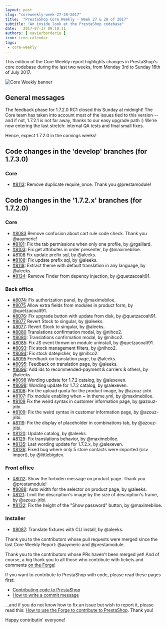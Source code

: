 ```yaml
---
layout: post
slug: "coreweekly-week-27-28-2017"
title:  "PrestaShop Core Weekly - Week 27 & 28 of 2017"
subtitle: "An inside look at the PrestaShop codebase"
date:   2017-07-17 09:10:11
authors: [ xavierborderie ]
icon: icon-calendar
tags:
 - core-weekly
---
```


This edition of the Core Weekly report highlights changes in PrestaShop's core codebase during the last two weeks, from Monday 3rd to Sunday 16th of July 2017.

![Core Weekly banner](/assets/images/2017/04/core_weekly_banner.jpg)


## General messages

The feedback phase for 1.7.2.0 RC1 closed this Sunday at midnight! The Core team has taken into account most of the issues tied to this version -- and if not, 1.7.2.1 is not far away, thanks to our easy upgrade path :) We're now entering the last stretch: internal QA tests and final small fixes.

Hence, expect 1.7.2.0 in the comings weeks!



## Code changes in the 'develop' branches (for 1.7.3.0)

### Core

* [#8113](https://github.com/PrestaShop/PrestaShop/pull/8113): Remove duplicate require_once. Thank you @prestamodule!


## Code changes in the '1.7.2.x' branches (for 1.7.2.0)

### Core

* [#8083](https://github.com/PrestaShop/PrestaShop/pull/#8083) Remove confusion about cart rule code check. Thank you @aaymeric!
* [#8101](https://github.com/PrestaShop/PrestaShop/pull/8101): Fix the tab permissions when only one profile, by @rgaillard.
* [#8103](https://github.com/PrestaShop/PrestaShop/pull/8103): Fix get attributes in order presenter, by @maximebiloe.
* [#8108](https://github.com/PrestaShop/PrestaShop/pull/#8108) Fix update prefix sql, by @aleeks.
* [#8108](https://github.com/PrestaShop/PrestaShop/pull/8108): Fix update prefix sql, by @aleeks.
* [#8118](https://github.com/PrestaShop/PrestaShop/pull/8118): Extract theme with default translation in any language, by @aleeks.
* [#8124](https://github.com/PrestaShop/PrestaShop/pull/8124): Remove Finder from depency injection, by @quetzacoalt91.


### Back office

* [#8074](https://github.com/PrestaShop/PrestaShop/pull/8074): Fix authorization panel, by @maximebiloe.
* [#8075](https://github.com/PrestaShop/PrestaShop/pull/#8075) Allow extra fields from modules in product form, by @quetzacoalt91.
* [#8076](https://github.com/PrestaShop/PrestaShop/pull/8076): Fix upgrade button with update from disk, by @quetzacoalt91.
* [#8077](https://github.com/PrestaShop/PrestaShop/pull/#8077) Revert Stock to singular, by @aleeks.
* [#8077](https://github.com/PrestaShop/PrestaShop/pull/8077): Revert Stock to singular, by @aleeks.
* [#8080](https://github.com/PrestaShop/PrestaShop/pull/#8080) Translations confirmation modal, by @nihco2.
* [#8080](https://github.com/PrestaShop/PrestaShop/pull/8080): Translations confirmation modal, by @nihco2.
* [#8085](https://github.com/PrestaShop/PrestaShop/pull/8085): Fix JS event thrown on module uninstall, by @quetzacoalt91.
* [#8093](https://github.com/PrestaShop/PrestaShop/pull/8093): Fix stock management filters, by @nihco2.
* [#8094](https://github.com/PrestaShop/PrestaShop/pull/8094): Fix stock datepicker, by @nihco2.
* [#8095](https://github.com/PrestaShop/PrestaShop/pull/#8095) Feedback on translation page, by @aleeks.
* [#8095](https://github.com/PrestaShop/PrestaShop/pull/8095): Feedback on translation page, by @aleeks.
* [#8096](https://github.com/PrestaShop/PrestaShop/pull/8096): Add ids to recommended-payment & carriers & others, by @aleeks.
* [#8098](https://github.com/PrestaShop/PrestaShop/pull/#8098) Wording update for 1.7.2 catalog, by @alexeven.
* [#8098](https://github.com/PrestaShop/PrestaShop/pull/8098): Wording update for 1.7.2 catalog, by @alexeven.
* [#8106](https://github.com/PrestaShop/PrestaShop/pull/8106): Fix the upload quota for the product image, by @azouz-jribi.
* [#8107](https://github.com/PrestaShop/PrestaShop/pull/8107): Fix module enabling when ~ in theme.yml, by @maximebiloe.
* [#8109](https://github.com/PrestaShop/PrestaShop/pull/#8109) Fix the weird syntax in customer information page, by @azouz-jribi.
* [#8109](https://github.com/PrestaShop/PrestaShop/pull/8109): Fix the weird syntax in customer information page, by @azouz-jribi.
* [#8119](https://github.com/PrestaShop/PrestaShop/pull/8119): Fix the display of placeholder in combinations tab, by @azouz-jribi.
* [#8120](https://github.com/PrestaShop/PrestaShop/pull/8120): Update catalog, by @aleeks.
* [#8129](https://github.com/PrestaShop/PrestaShop/pull/8129): Fix translations behavior, by @maximebiloe.
* [#8135](https://github.com/PrestaShop/PrestaShop/pull/8135): Last wording update for 1.7.2.x, by @alexeven.
* [#8136](https://github.com/PrestaShop/PrestaShop/pull/8136): Fixed bug where only 5 store contacts were imported (csv import), by @littlebigdev.


### Front office

* [#8012](https://github.com/PrestaShop/PrestaShop/pull/8012): Show the forbiden message on product page. Thank you @prestamodule!
* [#8088](https://github.com/PrestaShop/PrestaShop/pull/8088): Auto width for the selector on product page, by @aleeks.
* [#8121](https://github.com/PrestaShop/PrestaShop/pull/8121): Limit the description's image by the size of description's frame, by @azouz-jribi.
* [#8132](https://github.com/PrestaShop/PrestaShop/pull/8132): Fix the height of the "Show password" button, by @maximebiloe.



### Installer

* [#8087](https://github.com/PrestaShop/PrestaShop/pull/8087): Translate fixtures with CLI install, by @aleeks.


Thank you to the contributors whose pull requests were merged since the last Core Weekly Report: @aaymeric and @prestamodule.

Thank you to the contributors whose PRs haven't been merged yet! And of course, a big thank you to all those who contribute with tickets and comments [on the Forge](http://forge.prestashop.com/)!

If you want to contribute to PrestaShop with code, please read these pages first:

 * [Contributing code to PrestaShop](http://doc.prestashop.com/display/PS16/Contributing+code+to+PrestaShop)
 * [How to write a commit message](http://doc.prestashop.com/display/PS16/How+to+write+a+commit+message)

...and if you do not know how to fix an issue but wish to report it, please read this: [How to use the Forge to contribute to PrestaShop](http://doc.prestashop.com/display/PS16/How+to+use+the+Forge+to+contribute+to+PrestaShop). Thank you!

Happy contributin' everyone!

